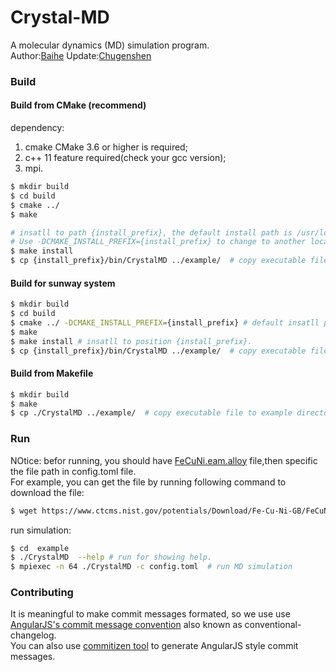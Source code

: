 # Crystal-MD

A molecular dynamics (MD) simulation program.  
Author:[Baihe](mailto:baihe_ustb@163.com)
Update:[Chugenshen](mailto:genshenchu@gmail.com)

### Build
#### Build from CMake (recommend)  
dependency:
1. cmake CMake 3.6 or higher is required;
2. c++ 11 feature required(check your gcc version);
3. mpi.

```bash
$ mkdir build
$ cd build
$ cmake ../
$ make

# insatll to path {install_prefix}, the default install path is /usr/local. 
# Use -DCMAKE_INSTALL_PREFIX={install_prefix} to change to another location.
$ make install
$ cp {install_prefix}/bin/CrystalMD ../example/  # copy executable file to example directory.
```

#### Build for sunway system
```bash
$ mkdir build
$ cd build
$ cmake ../ -DCMAKE_INSTALL_PREFIX={install_prefix} # default insatll path is /usr/local.
$ make
$ make install # insatll to position {install_prefix}.
$ cp {install_prefix}/bin/CrystalMD ../example/  # copy executable file to example directory.
```

#### Build from Makefile
```bash
$ mkdir build
$ make
$ cp ./CrystalMD ../example/  # copy executable file to example directory.
```

### Run
NOtice: befor running, you should have [FeCuNi.eam.alloy](https://www.ctcms.nist.gov/potentials/Download/Fe-Cu-Ni-GB/FeCuNi.eam.alloy) file,then specific the file path in config.toml file.  
For example, you can get the file by running following command to download the file:
```bash
$ wget https://www.ctcms.nist.gov/potentials/Download/Fe-Cu-Ni-GB/FeCuNi.eam.alloy -O exmaple/FeCuNi.eam.alloy
```

run simulation:
```bash
$ cd  example
$ ./CrystalMD  --help # run for showing help.
$ mpiexec -n 64 ./CrystalMD -c config.toml  # run MD simulation
```

### Contributing
It is meaningful to make commit messages formated, so we use use [AngularJS's commit message convention](https://github.com/angular/angular/blob/master/CONTRIBUTING.md#-commit-message-guidelines) also known as conventional-changelog.  
You can also use [commitizen tool](https://github.com/commitizen/cz-cli) to generate AngularJS style commit messages.